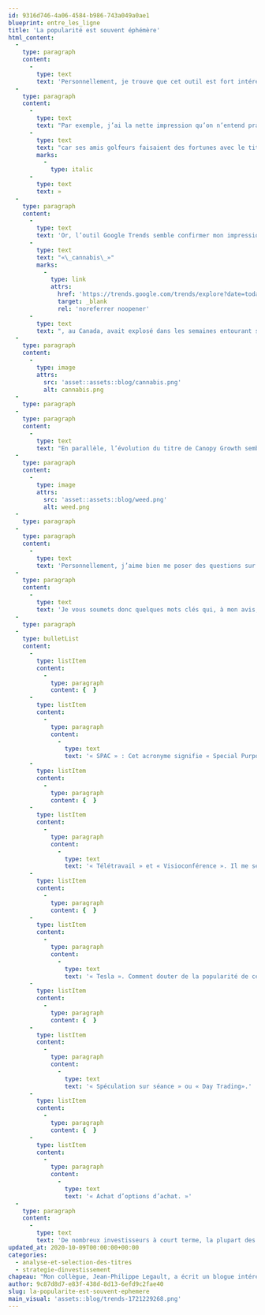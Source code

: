 ```yaml
---
id: 9316d746-4a06-4584-b986-743a049a0ae1
blueprint: entre_les_ligne
title: 'La popularité est souvent éphémère'
html_content:
  -
    type: paragraph
    content:
      -
        type: text
        text: 'Personnellement, je trouve que cet outil est fort intéressant pour permettre à l’investisseur de confirmer les impressions qu’il pourrait avoir en suivant les marchés boursiers et les divers médias commentant l’évolution de ces marchés.'
  -
    type: paragraph
    content:
      -
        type: text
        text: "Par exemple, j’ai la nette impression qu’on n’entend pratiquement plus parler de cannabis dans les médias financiers et que le secteur a perdu passablement de sa popularité auprès des investisseurs. Je me souviens très bien que, il y a environ deux ans, c’est tout ce dont un investisseur entendait parler dans les médias canadiens. À peu près à cette période, un investisseur m’avait dit vouloir investir 100\_000\_$ dans le titre de Canopy Growth «\_"
      -
        type: text
        text: "car ses amis golfeurs faisaient des fortunes avec le titre et qu’il n’en pouvait tout simplement plus!\_"
        marks:
          -
            type: italic
      -
        type: text
        text: »
  -
    type: paragraph
    content:
      -
        type: text
        text: 'Or, l’outil Google Trends semble confirmer mon impression. Voyez comment la popularité du mot '
      -
        type: text
        text: "«\_cannabis\_»"
        marks:
          -
            type: link
            attrs:
              href: 'https://trends.google.com/trends/explore?date=today%205-y&geo=CA&q=cannabis'
              target: _blank
              rel: 'noreferrer noopener'
      -
        type: text
        text: ", au Canada, avait explosé dans les semaines entourant sa légalisation au Canada, le 17 octobre 2018\_:"
  -
    type: paragraph
    content:
      -
        type: image
        attrs:
          src: 'asset::assets::blog/cannabis.png'
          alt: cannabis.png
  -
    type: paragraph
  -
    type: paragraph
    content:
      -
        type: text
        text: "En parallèle, l’évolution du titre de Canopy Growth semble refléter à la fois le bond de popularité du terme «\_cannabis\_» et son retour subséquent à la normale\_:"
  -
    type: paragraph
    content:
      -
        type: image
        attrs:
          src: 'asset::assets::blog/weed.png'
          alt: weed.png
  -
    type: paragraph
  -
    type: paragraph
    content:
      -
        type: text
        text: 'Personnellement, j’aime bien me poser des questions sur ce qui est très populaire dans les marchés boursiers. C’est une manière d’identifier quelques-uns des risques qui guettent les investisseurs.'
  -
    type: paragraph
    content:
      -
        type: text
        text: 'Je vous soumets donc quelques mots clés qui, à mon avis, reflètent un haut niveau de popularité auprès des investisseurs présentement :'
  -
    type: paragraph
  -
    type: bulletList
    content:
      -
        type: listItem
        content:
          -
            type: paragraph
            content: {  }
      -
        type: listItem
        content:
          -
            type: paragraph
            content:
              -
                type: text
                text: '« SPAC » : Cet acronyme signifie « Special Purpose Acquisition Company ». Il s’agit d’entreprises sans aucune activité économique qui s’inscrivent en Bourse en émettant des actions auprès des investisseurs dans le seul but de réaliser l’acquisition d’une autre entreprise active. On les appelle aussi des « chèques en blanc ». Ce véhicule d’investissement hautement spéculatif a récemment beaucoup gagné en popularité avec l’achat de la société Nikola par une « SPAC ».'
      -
        type: listItem
        content:
          -
            type: paragraph
            content: {  }
      -
        type: listItem
        content:
          -
            type: paragraph
            content:
              -
                type: text
                text: '« Télétravail » et « Visioconférence ». Il me semble que ces mots sont sur toutes les lèvres par les temps qui courent.'
      -
        type: listItem
        content:
          -
            type: paragraph
            content: {  }
      -
        type: listItem
        content:
          -
            type: paragraph
            content:
              -
                type: text
                text: '« Tesla ». Comment douter de la popularité de cette société dont la valeur boursière avoisine maintenant 400 G$ US!'
      -
        type: listItem
        content:
          -
            type: paragraph
            content: {  }
      -
        type: listItem
        content:
          -
            type: paragraph
            content:
              -
                type: text
                text: '« Spéculation sur séance » ou « Day Trading».'
      -
        type: listItem
        content:
          -
            type: paragraph
            content: {  }
      -
        type: listItem
        content:
          -
            type: paragraph
            content:
              -
                type: text
                text: '« Achat d’options d’achat. »'
  -
    type: paragraph
    content:
      -
        type: text
        text: 'De nombreux investisseurs à court terme, la plupart des « day traders », font leurs choux gras de la forte popularité de certains titres et de certains secteurs. Je crois toutefois qu’un investisseur à long terme devrait faire attention à de telles poussées de popularité. Comme l’illustre le titre de Canopy Growth, la popularité est bien souvent éphémère.'
updated_at: 2020-10-09T00:00:00+00:00
categories:
  - analyse-et-selection-des-titres
  - strategie-dinvestissement
chapeau: "Mon collègue, Jean-Philippe Legault, a écrit un blogue intéressant au courant de l’été à l’intention des abonnés de la Lettre financière COTE 100. Comme il l’écrivait, l’outil Google Trends « permet\_de suivre graphiquement l’évolution de l’intérêt associé à un mot clé. Plus précisément, l’outil enregistre la fréquence d’utilisation d’un mot clé inscrit sur Google sur une période donnée. Nous estimons que cet outil permet de visualiser l’impact que peuvent avoir les médias sur les marchés financiers.\_»"
author: 9c87d8d7-e83f-438d-8d13-6efd9c2fae40
slug: la-popularite-est-souvent-ephemere
main_visual: 'assets::blog/trends-1721229268.png'
---
```


